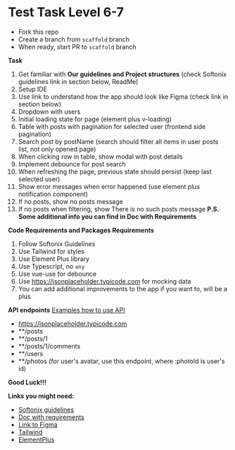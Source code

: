 # Test Task Level 6-7
- Fork this repo
- Create a branch from ```scaffold``` branch
- When ready, start PR to ```scaffold``` branch

**Task**
1. Get familiar with **Our guidelines and Project structures** (check Softonix guidelines link in section below, ReadMe)
2. Setup IDE
4. Use link to understand how the app should look like  Figma (check link in section below)
5. Dropdown with users
6. Initial loading state for page (element plus v-loading)
7. Table with posts with pagination for selected user (frontend side pagination)
8. Search post by postName (search should filter all items in user posts list, not only opened page)
9. When clicking row in table, show modal with post details
10. Implement debounce for post search
11. When refreshing the page, previous state should persist (keep last selected user)
12. Show error messages when error happened (use element plus notification component)
13. If no posts, show no posts message
14. If no posts when filtering, show There is no such posts message
**P.S. Some additional info you can find in Doc with Requirements**
    
**Code Requirements and Packages Requirements**
1. Follow Softonix Guidelines
2. Use Tailwind for styles
4. Use Element Plus library
5. Use Typescript, no ```any```
5. Use vue-use for debounce
6. Use https://jsonplaceholder.typicode.com for mocking data
7. You can add additional improvements to the app if you want to, will be a plus

**API endpoints**
[Examples how to use API](https://jsonplaceholder.typicode.com/)
- https://jsonplaceholder.typicode.com
- **/posts
- **/posts/1
- **/posts/1/comments
- **/users
- **/photos (for user's avatar, use this endpoint, where :photoId is user's id)

**Good Luck!!!**

**Links you might need:**
- [Softonix guidelines](https://github.com/Softonix/frontend-guidelines#)
- [Doc with requirements]([https://pages.github.com/](https://docs.google.com/document/d/13nhjZ-5iXqaxsGTLssC5CA83xtj0JpqiUxE8CHpCK9w/edit)https://docs.google.com/document/d/13nhjZ-5iXqaxsGTLssC5CA83xtj0JpqiUxE8CHpCK9w/edit)
- [Link to Figma](https://www.figma.com/file/Qfv8JaR00Q2yhOqj67Ony0/Test-Task?type=design&node-id=0%3A1&mode=design&t=D5d2TQFxKW7j8ntq-1)
- [Tailwind](https://tailwindcss.com/)
- [ElementPlus](https://element-plus.org/en-US/)
